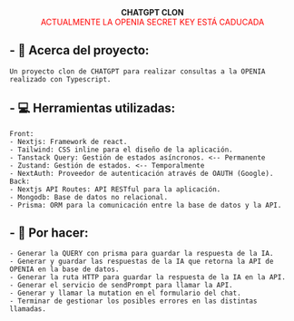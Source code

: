 <div align="center">
<strong>CHATGPT CLON</strong>
<br />
<label style="color:red">ACTUALMENTE LA OPENIA SECRET KEY ESTÁ CADUCADA</label>
</div>

## - 💼 Acerca del proyecto:

    Un proyecto clon de CHATGPT para realizar consultas a la OPENIA realizado con Typescript.

## - 💻 Herramientas utilizadas:

    Front:
    - Nextjs: Framework de react.
    - Tailwind: CSS inline para el diseño de la aplicación.
    - Tanstack Query: Gestión de estados asíncronos. <-- Permanente
    - Zustand: Gestión de estados. <-- Temporalmente
    - NextAuth: Proveedor de autenticación através de OAUTH (Google).
    Back:
    - Nextjs API Routes: API RESTful para la aplicación.
    - Mongodb: Base de datos no relacional.
    - Prisma: ORM para la comunicación entre la base de datos y la API.

## - 👀 Por hacer:

    - Generar la QUERY con prisma para guardar la respuesta de la IA.
    - Generar y guardar las respuestas de la IA que retorna la API de OPENIA en la base de datos.
    - Generar la ruta HTTP para guardar la respuesta de la IA en la API.
    - Generar el servicio de sendPrompt para llamar la API.
    - Generar y llamar la mutation en el formulario del chat.
    - Terminar de gestionar los posibles errores en las distintas llamadas.
